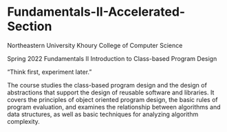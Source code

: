 # Fundamentals-II-Accelerated-Section
Northeastern University
Khoury College of Computer Science 

Spring 2022 
Fundamentals II Introduction to Class-based Program Design 

“Think first, experiment later.”

The course studies the class-based program design and the design of abstractions that support the design of reusable software and libraries. 
It covers the principles of object oriented program design, the basic rules of program evaluation, and examines the relationship between 
algorithms and data structures, as well as basic techniques for analyzing algorithm complexity.
